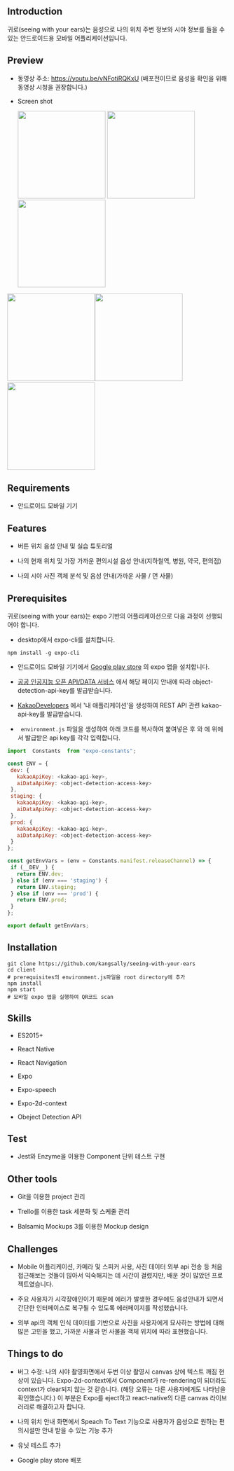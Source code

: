## Introduction

귀로(seeing with your ears)는 음성으로 나의 위치 주변 정보와 시야 정보를 들을 수 있는 안드로이드용 모바일 어플리케이션입니다.



## Preview

- 동영상 주소: https://youtu.be/vNFotiRQKxU (배포전이므로 음성을 확인을 위해 동영상 시청을 권장합니다.)

- Screen shot

  <img src="./screenshot/intro.jpg" width="200px" /> <img src="./screenshot/tutorial1.jpg" width="200px" /> <img src="./screenshot/tutorial2.jpg" width="200px" />



​  <img src="./screenshot/main.jpg" width="200px" /><img src="./screenshot/view.jpg" width="200px" /><img src="./screenshot/location.jpg" width="200px" />





## Requirements

- 안드로이드 모바일 기기



## **Features**

- 버튼 위치 음성 안내 및 실습 튜토리얼

- 나의 현재 위치 및 가장 가까운 편의시설 음성 안내(지하철역, 병원, 약국, 편의점)

- 나의 시야 사진 객체 분석 및 음성 안내(가까운 사물 / 먼 사물)



## Prerequisites

귀로(seeing with your ears)는 expo 기반의 어플리케이션으로 다음 과정이 선행되어야 합니다.

- desktop에서 expo-cli를 설치합니다. 

```
npm install -g expo-cli
```

- 안드로이드 모바일 기기에서 [Google play store](https://play.google.com/store/apps/details?id=host.exp.exponent) 의 expo 앱을 설치합니다.

- [공공 인공지능 오픈 API/DATA 서비스](http://aiopen.etri.re.kr/service_prepare.php) 에서 해당 페이지 안내에 따라 object-detection-api-key를 발급받습니다.

- [KakaoDevelopers](https://developers.kakao.com/apps) 에서 '내 애플리케이션'을 생성하여 REST API 관련 kakao-api-key를 발급받습니다.

- ` environment.js` 파일을 생성하여 아래 코드를 복사하여 붙여넣은 후 <kakao-api-key> 와 <object-detection-access-key>에 위에서 발급받은 api key를 각각 입력합니다.

```javascript
import  Constants  from "expo-constants";

const ENV = {
 dev: {
   kakaoApiKey: <kakao-api-key>,
   aiDataApiKey: <object-detection-access-key>
 },
 staging: {
   kakaoApiKey: <kakao-api-key>,
   aiDataApiKey: <object-detection-access-key>
 },
 prod: {
   kakaoApiKey: <kakao-api-key>,
   aiDataApiKey: <object-detection-access-key>
 }
};

const getEnvVars = (env = Constants.manifest.releaseChannel) => {
 if (__DEV__) {
   return ENV.dev;
 } else if (env === 'staging') {
   return ENV.staging;
 } else if (env === 'prod') {
   return ENV.prod;
 }
};

export default getEnvVars;

```



## **Installation**

```
git clone https://github.com/kangsally/seeing-with-your-ears
cd client
# prerequisites의 environment.js파일을 root directory에 추가
npm install
npm start
# 모바일 expo 앱을 실행하여 QR코드 scan
```



## **Skills**

- ES2015+

- React Native

- React Navigation

- Expo

- Expo-speech

- Expo-2d-context

- Obeject Detection API



## **Test**

-  Jest와 Enzyme을 이용한 Component 단위 테스트 구현



## **Other tools**

- Git을 이용한 project 관리

- Trello를 이용한 task 세분화 및 스케줄 관리

- Balsamiq Mockups 3를 이용한 Mockup design



## **Challenges**

- Mobile 어플리케이션, 카메라 및 스피커 사용, 사진 데이터 외부 api 전송 등 처음 접근해보는 것들이 믾아서 익숙해지는 데 시간이 걸렸지만, 배운 것이 많았던 프로젝트였습니다.

- 주요 사용자가 시각장애인이기 때문에 에러가 발생한 경우에도 음성안내가 되면서 간단한 인터페이스로 복구될 수 있도록 에러페이지를 작성했습니다.

- 외부 api의 객체 인식 데이터를 기반으로 사진을 사용자에게 묘사하는 방법에 대해 많은 고민을 했고, 가까운 사물과 먼 사물을 객체 위치에 따라 표현했습니다.



## **Things to do**

- 버그 수정: 나의 시야 촬영화면에서 두번 이상 촬영시 canvas 상에 텍스트 깨짐 현상이 있습니다. Expo-2d-context에서 Component가 re-rendering이 되더라도 context가 clear되지 않는 것 같습니다. (해당 오류는 다른 사용자에게도 나타남을 확인했습니다.) 이 부분은 Expo를 eject하고 react-native의 다른 canvas 라이브러리로 해결하고자 합니다.

- 나의 위치 안내 화면에서 Speach To Text 기능으로 사용자가 음성으로 원하는 편의시설만 안내 받을 수 있는 기능 추가

- 유닛 테스트 추가
- Google play store 배포 
